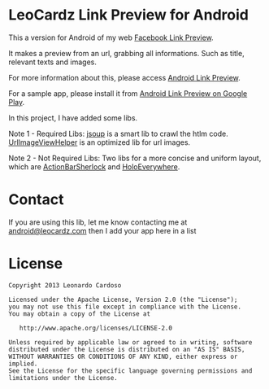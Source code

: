LeoCardz Link Preview for Android
=================================

This a version for Android of my web [Facebook Link Preview](http://lab.leocardz.com/facebook-link-preview-php--jquery/ "Facebook Link Preview").

It makes a preview from an url, grabbing all informations. Such as title, relevant texts and images.

For more information about this, please access [Android Link Preview](http://lab.leocardz.com/android-link-preview/ "Android Link Preview").

For a sample app, please install it from [Android Link Preview on Google Play](https://play.google.com/store/apps/details?id=com.leocardz.link.preview&feature=search_result "Android Link Preview on Google Play").

In this project, I have added some libs.

Note 1 - Required Libs: [jsoup](http://jsoup.org/ "jsoup") is a smart lib to crawl the htlm code. [UrlImageViewHelper](https://github.com/koush/UrlImageViewHelper "UrlImageViewHelper") is an optimized lib for url images.

Note 2 - Not Required Libs: Two libs for a more concise and uniform layout, which are [ActionBarSherlock](http://actionbarsherlock.com/ "ActionBarSherlock") and [HoloEverywhere](https://github.com/Prototik/HoloEverywhere "HoloEverywhere").



Contact
=================================
If you are using this lib, let me know contacting me at android@leocardz.com then I add your app here in a list


License
=================================

    Copyright 2013 Leonardo Cardoso

    Licensed under the Apache License, Version 2.0 (the "License");
    you may not use this file except in compliance with the License.
    You may obtain a copy of the License at

       http://www.apache.org/licenses/LICENSE-2.0

    Unless required by applicable law or agreed to in writing, software
    distributed under the License is distributed on an "AS IS" BASIS,
    WITHOUT WARRANTIES OR CONDITIONS OF ANY KIND, either express or implied.
    See the License for the specific language governing permissions and
    limitations under the License.

